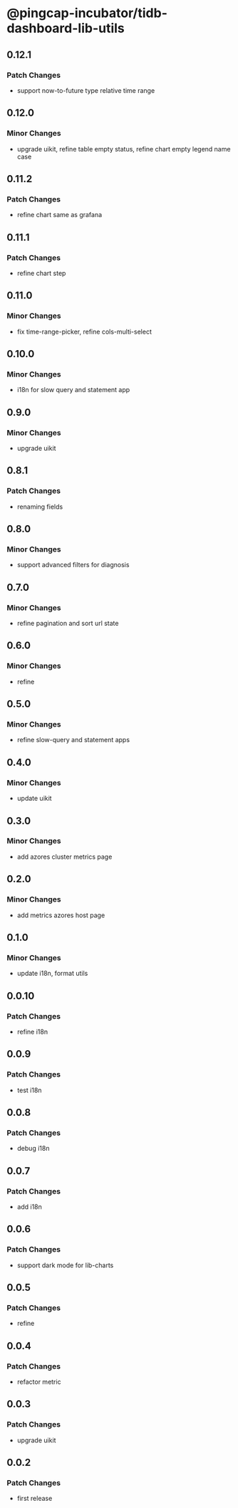 # @pingcap-incubator/tidb-dashboard-lib-utils

## 0.12.1

### Patch Changes

- support now-to-future type relative time range

## 0.12.0

### Minor Changes

- upgrade uikit, refine table empty status, refine chart empty legend name case

## 0.11.2

### Patch Changes

- refine chart same as grafana

## 0.11.1

### Patch Changes

- refine chart step

## 0.11.0

### Minor Changes

- fix time-range-picker, refine cols-multi-select

## 0.10.0

### Minor Changes

- i18n for slow query and statement app

## 0.9.0

### Minor Changes

- upgrade uikit

## 0.8.1

### Patch Changes

- renaming fields

## 0.8.0

### Minor Changes

- support advanced filters for diagnosis

## 0.7.0

### Minor Changes

- refine pagination and sort url state

## 0.6.0

### Minor Changes

- refine

## 0.5.0

### Minor Changes

- refine slow-query and statement apps

## 0.4.0

### Minor Changes

- update uikit

## 0.3.0

### Minor Changes

- add azores cluster metrics page

## 0.2.0

### Minor Changes

- add metrics azores host page

## 0.1.0

### Minor Changes

- update i18n, format utils

## 0.0.10

### Patch Changes

- refine i18n

## 0.0.9

### Patch Changes

- test i18n

## 0.0.8

### Patch Changes

- debug i18n

## 0.0.7

### Patch Changes

- add i18n

## 0.0.6

### Patch Changes

- support dark mode for lib-charts

## 0.0.5

### Patch Changes

- refine

## 0.0.4

### Patch Changes

- refactor metric

## 0.0.3

### Patch Changes

- upgrade uikit

## 0.0.2

### Patch Changes

- first release
